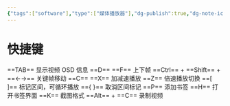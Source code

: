 ```yaml
---
{"tags":["software"],"type":["媒体播放器"],"dg-publish":true,"dg-note-icon":"1","dg-path":"Software/Media/Potplayer.md","permalink":"/Software/Media/Potplayer/","dgPassFrontmatter":true,"noteIcon":"1","created":"2024-09-03T09:31:35.518+08:00","updated":"2024-11-05T23:48:02.963+08:00"}
---
```


# 快捷键
==TAB== 显示视频 OSD 信息
==D== ==F== 上下帧
==Ctrl== + ==Shift== + ==←→== 关键帧移动
==C== ==X== 加减速播放
==Z== 倍速播放切换
==[ ]== 标记区间，可循环播放
=={ }== 取消区间标记
==P== 添加书签
==H== 打开书签界面
==K== 截图格式
==Alt== + ==C== 录制视频